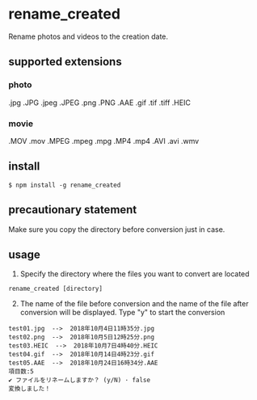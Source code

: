 # rename_created
Rename photos and videos to the creation date.
## supported extensions
### photo
.jpg .JPG .jpeg .JPEG .png .PNG .AAE .gif .tif .tiff .HEIC
### movie
.MOV .mov .MPEG .mpeg .mpg .MP4 .mp4 .AVI .avi .wmv

## install
```
$ npm install -g rename_created
```

## precautionary statement
Make sure you copy the directory before conversion just in case.

## usage
1. Specify the directory where the files you want to convert are located
```
rename_created [directory]
```
2. The name of the file before conversion and the name of the file after conversion will be displayed.
Type "y" to start the conversion
```
test01.jpg  -->  2018年10月4日11時35分.jpg
test02.png  -->  2018年10月5日12時25分.png
test03.HEIC  -->  2018年10月7日4時40分.HEIC
test04.gif  -->  2018年10月14日4時23分.gif
test05.AAE  -->  2018年10月24日16時34分.AAE
項目数:5
✔ ファイルをリネームしますか？ (y/N) · false
変換しました！
```
